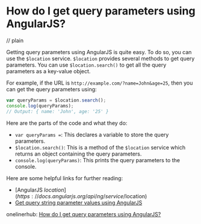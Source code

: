 # How do I get query parameters using AngularJS?
// plain

Getting query parameters using AngularJS is quite easy. To do so, you can use the `$location` service. `$location` provides several methods to get query parameters. You can use `$location.search()` to get all the query parameters as a key-value object.

For example, if the URL is `http://example.com/?name=John&age=25`, then you can get the query parameters using:

```javascript
var queryParams = $location.search();
console.log(queryParams);
// Output: { name: 'John', age: '25' }
```

Here are the parts of the code and what they do:

- `var queryParams =`: This declares a variable to store the query parameters.
- `$location.search()`: This is a method of the `$location` service which returns an object containing the query parameters.
- `console.log(queryParams)`: This prints the query parameters to the console.

Here are some helpful links for further reading:

- [AngularJS $location](https://docs.angularjs.org/api/ng/service/$location)
- [Get query string parameter values using AngularJS](https://codepedia.info/get-query-string-parameter-values-using-angularjs/)

onelinerhub: [How do I get query parameters using AngularJS?](https://onelinerhub.com/angularjs/how-do-i-get-query-parameters-using-angularjs)